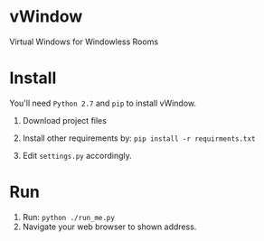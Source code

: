 vWindow
=======

Virtual Windows for Windowless Rooms


Install
=======

You'll need `Python 2.7` and `pip` to install vWindow.

1. Download project files

2. Install other requirements by: `pip install -r requirments.txt`

3. Edit `settings.py` accordingly.


Run
===

1. Run: `python ./run_me.py`
2. Navigate your web browser to shown address.
